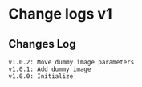 # Change logs v1


## Changes Log 
    v1.0.2: Move dummy image parameters
    v1.0.1: Add dummy image
    v1.0.0: Initialize
